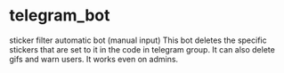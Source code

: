 # telegram_bot
sticker filter automatic bot (manual input)
This bot deletes the specific stickers that are set to it in the code in telegram group. It can also delete gifs and warn users. It works even on admins.
